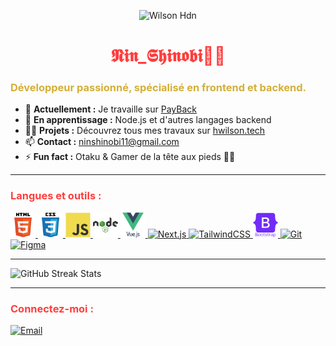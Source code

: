 <p align="center">
  <img src="https://github.com/HdnWilson/ai-assistant-electron/blob/main/THE-FUTURE.png" alt="Wilson Hdn"/>
</p>
<h1 align="center" style="color: #ff3d3d;">𝕹𝖎𝖓_𝕾𝖍𝖎𝖓𝖔𝖇𝖎🥷🏾</h1>
<h3 align="" style="color: #d4af37;">Développeur passionné, spécialisé en frontend et backend.</h3>

- 🔭 **Actuellement :** Je travaille sur [PayBack](https://pay-back-zeta.vercel.app/)
- 🌱 **En apprentissage :** Node.js et d'autres langages backend
- 👨‍💻 **Projets :** Découvrez tous mes travaux sur [hwilson.tech](https://www.hwilson.tech)
- 📫 **Contact :** ninshinobi11@gmail.com
- ⚡ **Fun fact :** Otaku & Gamer de la tête aux pieds 🥷😁

---

<h3 align="left" style="color: #ff3d3d;">Langues et outils :</h3>
<p align="left"> 
  <!-- Langages principaux -->
  <a href="https://www.w3.org/html/" target="_blank">
    <img src="https://raw.githubusercontent.com/devicons/devicon/master/icons/html5/html5-original-wordmark.svg" alt="HTML5" width="40" height="40"/>
  </a> 
  <a href="https://www.w3schools.com/css/" target="_blank">
    <img src="https://raw.githubusercontent.com/devicons/devicon/master/icons/css3/css3-original-wordmark.svg" alt="CSS3" width="40" height="40"/>
  </a>
  <a href="https://developer.mozilla.org/fr/docs/Web/JavaScript" target="_blank">
    <img src="https://raw.githubusercontent.com/devicons/devicon/master/icons/javascript/javascript-original.svg" alt="JavaScript" width="40" height="40"/>
  </a> 
  <a href="https://nodejs.org" target="_blank">
    <img src="https://raw.githubusercontent.com/devicons/devicon/master/icons/nodejs/nodejs-original-wordmark.svg" alt="Node.js" width="40" height="40"/>
  </a>

  <!-- Frameworks et bibliothèques -->
  <a href="https://vuejs.org/" target="_blank">
    <img src="https://raw.githubusercontent.com/devicons/devicon/master/icons/vuejs/vuejs-original-wordmark.svg" alt="Vue.js" width="40" height="40"/>
  </a>
  <a href="https://nextjs.org/" target="_blank">
    <img src="https://cdn.worldvectorlogo.com/logos/nextjs-2.svg" alt="Next.js" width="40" height="40"/>
  </a>
  <a href="https://tailwindcss.com/" target="_blank">
    <img src="https://www.vectorlogo.zone/logos/tailwindcss/tailwindcss-icon.svg" alt="TailwindCSS" width="40" height="40"/>
  </a>
  <a href="https://getbootstrap.com" target="_blank">
    <img src="https://raw.githubusercontent.com/devicons/devicon/master/icons/bootstrap/bootstrap-plain-wordmark.svg" alt="Bootstrap" width="40" height="40"/>
  </a>

  <!-- Outils -->
  <a href="https://git-scm.com/" target="_blank">
    <img src="https://www.vectorlogo.zone/logos/git-scm/git-scm-icon.svg" alt="Git" width="40" height="40"/>
  </a>
  <a href="https://www.figma.com/" target="_blank">
    <img src="https://www.vectorlogo.zone/logos/figma/figma-icon.svg" alt="Figma" width="40" height="40"/>
  </a>
</p>

---

<p align="">
  <img src="https://github-readme-streak-stats.herokuapp.com/?user=hdnwilson&theme=dark&ring=ff3d3d&fire=d4af37&currStreakLabel=ff3d3d" alt="GitHub Streak Stats"/>
</p>

---

<h3 align="left" style="color: #ff3d3d;">Connectez-moi :</h3>
<p align="left">
  <a href="mailto:ninshinobi11@gmail.com" target="_blank">
    <img src="https://img.shields.io/badge/Email-%23D14836.svg?style=for-the-badge&logo=gmail&logoColor=white" alt="Email">
  </a>
</p>
